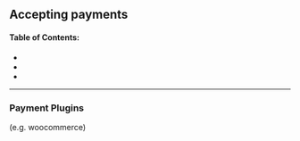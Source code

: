 ## Accepting payments

#### Table of Contents:
- 
- 
- 

****

### Payment Plugins 

(e.g. woocommerce)

